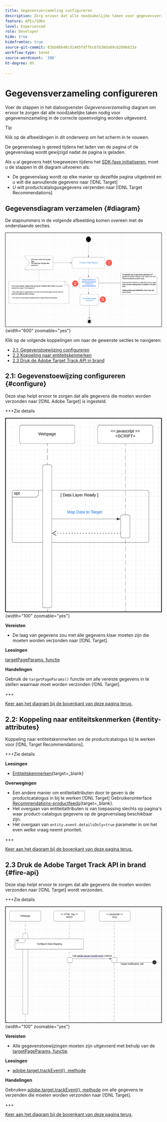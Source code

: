 ```yaml
---
title: Gegevensverzameling configureren
description: Zorg ervoor dat alle noodzakelijke taken voor gegevensverzameling in de juiste volgorde worden uitgevoerd.
feature: APIs/SDKs
level: Experienced
role: Developer
hide: true
hidefromtoc: true
source-git-commit: 83bb88b48cd1485fdffbc67b38da09c6209b823a
workflow-type: tm+mt
source-wordcount: '386'
ht-degree: 0%

---
```


# Gegevensverzameling configureren

Voer de stappen in het dialoogvenster *Gegevensverzameling* diagram om ervoor te zorgen dat alle noodzakelijke taken nodig voor gegevensinzameling in de correcte opeenvolging worden uitgevoerd.

>[!TIP]
>
>Klik op de afbeeldingen in dit onderwerp om het scherm in te vouwen.

De gegevenslaag is gereed tijdens het laden van de pagina of de gegevenslaag wordt gewijzigd nadat de pagina is geladen.

Als u al gegevens hebt toegewezen tijdens het [SDK-fase initialiseren](/help/dev/patterns/initialize-sdk.md), moet u de stappen in dit diagram uitvoeren als:

* De gegevenslaag wordt op elke manier op dezelfde pagina uitgebreid en u wilt die aanvullende gegevens naar [!DNL Target]
* U wilt productcatalogusgegevens verzenden naar [!DNL Target Recommendations]

## Gegevensdiagram verzamelen {#diagram}

De stapnummers in de volgende afbeelding komen overeen met de onderstaande secties.

![Gegevensverzamelingsdiagram](/help/dev/patterns/assets/data-collection-diagram.png){width="600" zoomable="yes"}

Klik op de volgende koppelingen om naar de gewenste secties te navigeren:

* [2.1: Gegevenstoewijzing configureren](#configure)
* [2.2 Koppeling naar entiteitskenmerken](#entity-attributes)
* [2.3 Druk de Adobe Target Track API in brand](#fire-api)

## 2.1: Gegevenstoewijzing configureren {#configure}

Deze stap helpt ervoor te zorgen dat alle gegevens die moeten worden verzonden naar [!DNL Adobe Target] is ingesteld.

+++Zie details

![Gegevenstoewijzingsdiagram configureren](/help/dev/patterns/assets/cofigure-data-mapping.png){width="100" zoomable="yes"}

**Vereisten**

* De laag van gegevens zou met alle gegevens klaar moeten zijn die moeten worden verzonden naar [!DNL Target].

**Leesingen**

[targetPageParams, functie](/help/dev/implement/client-side/atjs/atjs-functions/targetpageparams.md)

**Handelingen**

Gebruik de `targetPageParams()` functie om alle vereiste gegevens in te stellen waarnaar moet worden verzonden [!DNL Target].

+++

[Keer aan het diagram bij de bovenkant van deze pagina terug.](#diagram)

## 2.2: Koppeling naar entiteitskenmerken {#entity-attributes}

Koppeling naar entiteitskenmerken om de productcatalogus bij te werken voor [!DNL Target Recommendations].

+++Zie details

**Leesingen**

* [Entiteitskenmerken](https://experienceleague.adobe.com/docs/target/using/recommendations/entities/entity-attributes.html){target=_blank}

**Overwegingen**

* Een andere manier om entiteitattributen door te geven is de productcatalogus in bij te werken [!DNL Target] Gebruikersinterface [Recommendations-productfeeds](https://experienceleague.adobe.com/docs/target/using/recommendations/entities/feeds.html){target=_blank}.
* Het overgaan van entiteitattributen is van toepassing slechts op pagina&#39;s waar product-catalogus gegevens op de gegevenslaag beschikbaar zijn.
* Het overgaan van `entity.event.detailsOnly=true` parameter in om het even welke vraag neemt prioriteit.

+++

[Keer aan het diagram bij de bovenkant van deze pagina terug.](#diagram)

## 2.3 Druk de Adobe Target Track API in brand {#fire-api}

Deze stap helpt ervoor te zorgen dat alle gegevens die moeten worden verzonden naar [!DNL Target] wordt verzonden.

+++Zie details

![Fire Adobe Target Track API-diagram](/help/dev/patterns/assets/fire-track-api.png){width="100" zoomable="yes"}

**Vereisten**

* Alle gegevenstoewijzingen moeten zijn uitgevoerd met behulp van de [targetPageParams, functie](/help/dev/implement/client-side/atjs/atjs-functions/targetpageparams.md).

**Leesingen**

* [adobe.target.trackEvent(), methode](/help/dev/implement/client-side/atjs/atjs-functions/adobe-target-trackevent.md)

**Handelingen**

Gebruiken [adobe.target.trackEvent(), methode](/help/dev/implement/client-side/atjs/atjs-functions/adobe-target-trackevent.md) om alle gegevens te verzenden die moeten worden verzonden naar [!DNL Target].

+++

[Keer aan het diagram bij de bovenkant van deze pagina terug.](#diagram)

